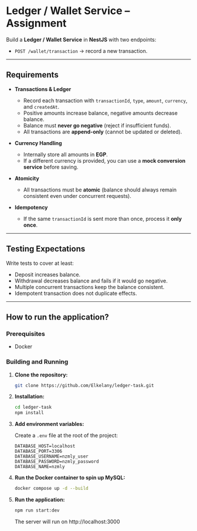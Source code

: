 # Ledger / Wallet Service – Assignment

Build a **Ledger / Wallet Service** in **NestJS** with two endpoints:

- `POST /wallet/transaction` → record a new transaction.  

---

## Requirements

- **Transactions & Ledger**  
  - Record each transaction with `transactionId`, `type`, `amount`, `currency`, and `createdAt`.  
  - Positive amounts increase balance, negative amounts decrease balance.  
  - Balance must **never go negative** (reject if insufficient funds).  
  - All transactions are **append-only** (cannot be updated or deleted).  

- **Currency Handling**  
  - Internally store all amounts in **EGP**.  
  - If a different currency is provided, you can use a **mock conversion service** before saving.  

- **Atomicity**  
  - All transactions must be **atomic** (balance should always remain consistent even under concurrent requests).  

- **Idempotency**  
  - If the same `transactionId` is sent more than once, process it **only once**.  

---

## Testing Expectations

Write tests to cover at least:  
- Deposit increases balance.  
- Withdrawal decreases balance and fails if it would go negative.  
- Multiple concurrent transactions keep the balance consistent.  
- Idempotent transaction does not duplicate effects.  

---
## How to run the application?

### Prerequisites
* Docker

### Building and Running

1. **Clone the repository:**
   ```bash
   git clone https://github.com/Elkelany/ledger-task.git
   ```

2. **Installation:**
    ```bash
    cd ledger-task
    npm install
    ```

3. **Add environment variables:**

   Create a `.env` file at the root of the project:
    ```
    DATABASE_HOST=localhost
    DATABASE_PORT=3306
    DATABASE_USERNAME=nzmly_user
    DATABASE_PASSWORD=nzmly_password
    DATABASE_NAME=nzmly
   ```

4. **Run the Docker container to spin up MySQL:**
   ```bash
   docker compose up -d --build
   ```

5. **Run the application:**
   ```bash
   npm run start:dev
   ```
   The server will run on http://localhost:3000
